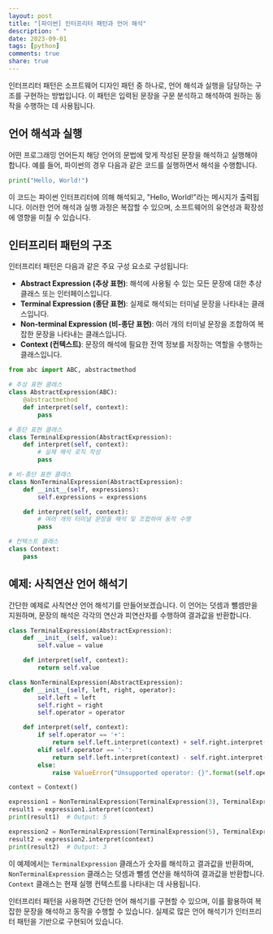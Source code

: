 ```yaml
---
layout: post
title: "[파이썬] 인터프리터 패턴과 언어 해석"
description: " "
date: 2023-09-01
tags: [python]
comments: true
share: true
---
```


인터프리터 패턴은 소프트웨어 디자인 패턴 중 하나로, 언어 해석과 실행을 담당하는 구조를 구현하는 방법입니다. 이 패턴은 입력된 문장을 구문 분석하고 해석하여 원하는 동작을 수행하는 데 사용됩니다.

## 언어 해석과 실행

어떤 프로그래밍 언어든지 해당 언어의 문법에 맞게 작성된 문장을 해석하고 실행해야 합니다. 예를 들어, 파이썬의 경우 다음과 같은 코드를 실행하면서 해석을 수행합니다.

```python
print("Hello, World!")
```

이 코드는 파이썬 인터프리터에 의해 해석되고, "Hello, World!"라는 메시지가 출력됩니다. 이러한 언어 해석과 실행 과정은 복잡할 수 있으며, 소프트웨어의 유연성과 확장성에 영향을 미칠 수 있습니다.

## 인터프리터 패턴의 구조

인터프리터 패턴은 다음과 같은 주요 구성 요소로 구성됩니다:

- **Abstract Expression (추상 표현)**: 해석에 사용될 수 있는 모든 문장에 대한 추상 클래스 또는 인터페이스입니다.
- **Terminal Expression (종단 표현)**: 실제로 해석되는 터미널 문장을 나타내는 클래스입니다.
- **Non-terminal Expression (비-종단 표현)**: 여러 개의 터미널 문장을 조합하여 복잡한 문장을 나타내는 클래스입니다.
- **Context (컨텍스트)**: 문장의 해석에 필요한 전역 정보를 저장하는 역할을 수행하는 클래스입니다.

```python
from abc import ABC, abstractmethod

# 추상 표현 클래스
class AbstractExpression(ABC):
    @abstractmethod
    def interpret(self, context):
        pass

# 종단 표현 클래스
class TerminalExpression(AbstractExpression):
    def interpret(self, context):
        # 실제 해석 로직 작성
        pass

# 비-종단 표현 클래스
class NonTerminalExpression(AbstractExpression):
    def __init__(self, expressions):
        self.expressions = expressions

    def interpret(self, context):
        # 여러 개의 터미널 문장을 해석 및 조합하여 동작 수행
        pass

# 컨텍스트 클래스
class Context:
    pass
```

## 예제: 사칙연산 언어 해석기

간단한 예제로 사칙연산 언어 해석기를 만들어보겠습니다. 이 언어는 덧셈과 뺄셈만을 지원하며, 문장의 해석은 각각의 연산과 피연산자를 수행하여 결과값을 반환합니다.

```python
class TerminalExpression(AbstractExpression):
    def __init__(self, value):
        self.value = value

    def interpret(self, context):
        return self.value

class NonTerminalExpression(AbstractExpression):
    def __init__(self, left, right, operator):
        self.left = left
        self.right = right
        self.operator = operator

    def interpret(self, context):
        if self.operator == '+':
            return self.left.interpret(context) + self.right.interpret(context)
        elif self.operator == '-':
            return self.left.interpret(context) - self.right.interpret(context)
        else:
            raise ValueError("Unsupported operator: {}".format(self.operator))

context = Context()

expression1 = NonTerminalExpression(TerminalExpression(3), TerminalExpression(2), '+')
result1 = expression1.interpret(context)
print(result1)  # Output: 5

expression2 = NonTerminalExpression(TerminalExpression(5), TerminalExpression(2), '-')
result2 = expression2.interpret(context)
print(result2)  # Output: 3
```

이 예제에서는 `TerminalExpression` 클래스가 숫자를 해석하고 결과값을 반환하며, `NonTerminalExpression` 클래스는 덧셈과 뺄셈 연산을 해석하여 결과값을 반환합니다. `Context` 클래스는 현재 실행 컨텍스트를 나타내는 데 사용됩니다.

인터프리터 패턴을 사용하면 간단한 언어 해석기를 구현할 수 있으며, 이를 활용하여 복잡한 문장을 해석하고 동작을 수행할 수 있습니다. 실제로 많은 언어 해석기가 인터프리터 패턴을 기반으로 구현되어 있습니다.